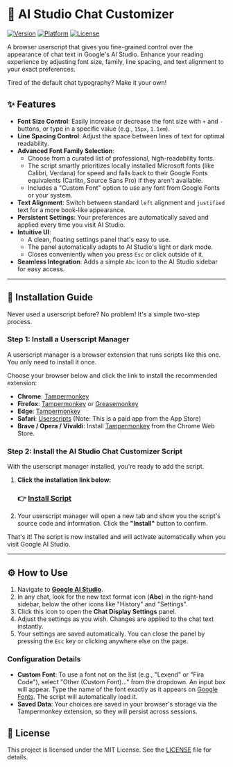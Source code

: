 # 🎨 AI Studio Chat Customizer

[![Version](https://img.shields.io/badge/version-1.9.0-blue)](https://github.com/pirelike/AI-Studio-Chat-Customizer/blob/main/script.user.js)
[![Platform](https://img.shields.io/badge/platform-Tampermonkey-orange)](https://www.tampermonkey.net/)
[![License](https://img.shields.io/badge/license-MIT-green)](https://github.com/pirelike/AI-Studio-Chat-Customizer/blob/main/LICENSE)

A browser userscript that gives you fine-grained control over the appearance of chat text in Google's AI Studio. Enhance your reading experience by adjusting font size, family, line spacing, and text alignment to your exact preferences.

Tired of the default chat typography? Make it your own!



## ✨ Features

*   **Font Size Control**: Easily increase or decrease the font size with `+` and `-` buttons, or type in a specific value (e.g., `15px`, `1.1em`).
*   **Line Spacing Control**: Adjust the space between lines of text for optimal readability.
*   **Advanced Font Family Selection**:
    *   Choose from a curated list of professional, high-readability fonts.
    *   The script smartly prioritizes locally installed Microsoft fonts (like Calibri, Verdana) for speed and falls back to their Google Fonts equivalents (Carlito, Source Sans Pro) if they aren't available.
    *   Includes a "Custom Font" option to use any font from Google Fonts or your system.
*   **Text Alignment**: Switch between standard `left` alignment and `justified` text for a more book-like appearance.
*   **Persistent Settings**: Your preferences are automatically saved and applied every time you visit AI Studio.
*   **Intuitive UI**:
    *   A clean, floating settings panel that's easy to use.
    *   The panel automatically adapts to AI Studio's light or dark mode.
    *   Closes conveniently when you press `Esc` or click outside of it.
*   **Seamless Integration**: Adds a simple `Abc` icon to the AI Studio sidebar for easy access.

---

## 🚀 Installation Guide

Never used a userscript before? No problem! It's a simple two-step process.

### Step 1: Install a Userscript Manager

A userscript manager is a browser extension that runs scripts like this one. You only need to install it once.

Choose your browser below and click the link to install the recommended extension:

*   **Chrome**: [Tampermonkey](https://chrome.google.com/webstore/detail/tampermonkey/dhdgffkkebhmkfjojejmpbldmpobfkfo)
*   **Firefox**: [Tampermonkey](https://addons.mozilla.org/en-US/firefox/addon/tampermonkey/) or [Greasemonkey](https://addons.mozilla.org/en-US/firefox/addon/greasemonkey/)
*   **Edge**: [Tampermonkey](https://microsoftedge.microsoft.com/addons/detail/tampermonkey/iikmkjmpaadaobahmlepeloendndfphd)
*   **Safari**: [Userscripts](https://apps.apple.com/us/app/userscripts/id1463298887) (Note: This is a paid app from the App Store)
*   **Brave / Opera / Vivaldi**: Install [Tampermonkey](https://chrome.google.com/webstore/detail/tampermonkey/dhdgffkkebhmkfjojejmpbldmpobfkfo) from the Chrome Web Store.

### Step 2: Install the AI Studio Chat Customizer Script

With the userscript manager installed, you're ready to add the script.

1.  **Click the installation link below:**

    ### 👉 [**Install Script**](https://github.com/pirelike/AI-Studio-Chat-Customizer/raw/main/script.user.js)

2.  Your userscript manager will open a new tab and show you the script's source code and information. Click the **"Install"** button to confirm.

    

That's it! The script is now installed and will activate automatically when you visit Google AI Studio.

---

## ⚙️ How to Use

1.  Navigate to [**Google AI Studio**](https://aistudio.google.com/).
2.  In any chat, look for the new text format icon (**Abc**) in the right-hand sidebar, below the other icons like "History" and "Settings".
3.  Click this icon to open the **Chat Display Settings** panel.
4.  Adjust the settings as you wish. Changes are applied to the chat text instantly.
5.  Your settings are saved automatically. You can close the panel by pressing the `Esc` key or clicking anywhere else on the page.

### Configuration Details

*   **Custom Font**: To use a font not on the list (e.g., "Lexend" or "Fira Code"), select "Other (Custom Font)..." from the dropdown. An input box will appear. Type the name of the font exactly as it appears on [Google Fonts](https://fonts.google.com/). The script will automatically load it.
*   **Saved Data**: Your choices are saved in your browser's storage via the Tampermonkey extension, so they will persist across sessions.

## 📄 License

This project is licensed under the MIT License. See the [LICENSE](https://github.com/pirelike/AI-Studio-Chat-Customizer/blob/main/LICENSE) file for details.
